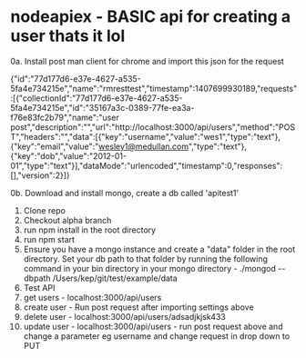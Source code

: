 nodeapiex - BASIC api for creating a user thats it lol
=========

0a. Install post man client for chrome and import this json for the request

{"id":"77d177d6-e37e-4627-a535-5fa4e734215e","name":"rmresttest","timestamp":1407699930189,"requests":[{"collectionId":"77d177d6-e37e-4627-a535-5fa4e734215e","id":"35167a3c-0389-77fe-ea3a-f76e83fc2b79","name":"user post","description":"","url":"http://localhost:3000/api/users","method":"POST","headers":"","data":[{"key":"username","value":"wes1","type":"text"},{"key":"email","value":"wesley1@medullan.com","type":"text"},{"key":"dob","value":"2012-01-01","type":"text"}],"dataMode":"urlencoded","timestamp":0,"responses":[],"version":2}]}

0b. Download and install mongo, create a db called 'apitest1'

1. Clone repo
2. Checkout alpha branch
2. run npm install in the root directory
3. run npm start
4. Ensure you have a mongo instance and create a "data" folder in the root directory. Set your db path to that folder by running the following command in your bin directory in your mongo directory - ./mongod --dbpath /Users/kep/git/test/example/data
3. Test API
4. get users - localhost:3000/api/users
5. create user - Run post request after importing settings above
6. delete user - localhost:3000/api/users/adsadjkjsk433
7. update user - localhost:3000/api/users - run post request above and change a parameter eg username and change request in drop   down to PUT
    
